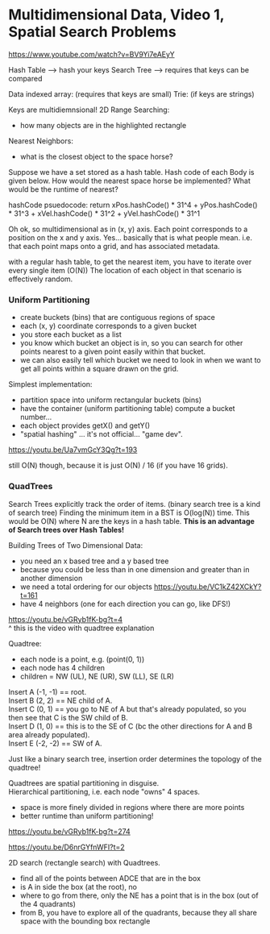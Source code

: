 # Multidimensional Data, Video 1, Spatial Search Problems

https://www.youtube.com/watch?v=BV9Yi7eAEyY

Hash Table --> hash your keys
Search Tree --> requires that keys can be compared

Data indexed array: (requires that keys are small)
Trie: (if keys are strings) 


Keys are multidiemnsional! 
2D Range Searching:
- how many objects are in the highlighted rectangle 

Nearest Neighbors:
- what is the closest object to the space horse?

Suppose we have a set stored as a hash table.
Hash code of each Body is given below.
How would the nearest space horse be implemented?
What would be the runtime of nearest?

hashCode psuedocode:
    return xPos.hashCode() * 31^4 + yPos.hashCode() * 31^3 +
    xVel.hashCode() * 31^2 + yVel.hashCode() * 31^1 


Oh ok, so multidimensional as in (x, y) axis. 
Each point corresponds to a position on the x and y axis.
Yes... basically that is what people mean.
i.e. that each point maps onto a grid, and has associated metadata.

with a regular hash table, to get the nearest item, you have to 
iterate over every single item (O(N))
The location of each object in that scenario is effectively random.


### Uniform Partitioning 

* create buckets (bins) that are contiguous regions of space
* each (x, y) coordinate corresponds to a given bucket
* you store each bucket as a list 
* you know which bucket an object is in, so you can search for other points nearest to a given point easily within that bucket.
* we can also easily tell which bucket we need to look in when we want to get all points within a square drawn on the grid.

Simplest implementation:
- partition space into uniform rectangular buckets (bins)
- have the container (uniform partitioning table) compute a bucket number...
- each object provides getX() and getY()
- "spatial hashing" ... it's not official... "game dev".

https://youtu.be/Ua7vmGcY3Qg?t=193

still O(N) though, because it is just O(N) / 16 (if you have 16 grids).

### QuadTrees

Search Trees explicitly track the order of items.
(binary search tree is a kind of search tree)
Finding the minimum item in a BST is O(log(N)) time. 
This would be O(N) where N are the keys in a hash table.
**This is an advantage of Search trees over Hash Tables!**

Building Trees of Two Dimensional Data:
- you need an x based tree and a y based tree 
- because you could be less than in one dimension and greater than in another dimension 
- we need a total ordering for our objects
https://youtu.be/VC1kZ42XCkY?t=161
- have 4 neighbors (one for each direction you can go, like DFS!)

https://youtu.be/vGRyb1fK-bg?t=4  
^ this is the video with quadtree explanation 

Quadtree:
- each node is a point, e.g. (point(0, 1))
- each node has 4 children 
- children = NW (UL), NE (UR), SW (LL), SE (LR)

Insert A (-1, -1) == root.  
Insert B (2, 2) == NE child of A.  
Insert C (0, 1) == you go to NE of A but that's already populated, so you then see that C is the SW child of B.   
Insert D (1, 0) == this is to the SE of C (bc the other directions for A and B area already populated).  
Insert E (-2, -2) == SW of A.  

Just like a binary search tree, insertion order determines the topology of the quadtree!  

Quadtrees are spatial partitioning in disguise.  
Hierarchical partitioning, i.e. each node "owns" 4 spaces.  
- space is more finely divided in regions where there are more points 
- better runtime than uniform partitioning!  

https://youtu.be/vGRyb1fK-bg?t=274


https://youtu.be/D6nrGYfnWFI?t=2  

2D search (rectangle search) with Quadtrees.  
- find all of the points between ADCE that are in the box  
- is A in side the box (at the root), no 
- where to go from there, only the NE has a point that is in the box (out of the 4 quadrants) 
- from B, you have to explore all of the quadrants, because they all share space with the bounding box rectangle 
